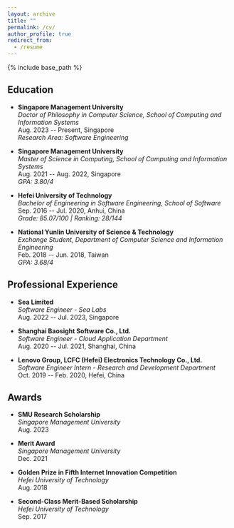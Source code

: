 ```yaml
---
layout: archive
title: ""
permalink: /cv/
author_profile: true
redirect_from:
  - /resume
---
```


{% include base_path %}

## Education
- **Singapore Management University**  
  *Doctor of Philosophy in Computer Science, School of Computing and Information Systems*  
  Aug. 2023 -- Present, Singapore  
  *Research Area: Software Engineering*

- **Singapore Management University**  
  *Master of Science in Computing, School of Computing and Information Systems*  
  Aug. 2021 -- Aug. 2022, Singapore  
  *GPA: 3.80/4*

- **Hefei University of Technology**  
  *Bachelor of Engineering in Software Engineering, School of Software*  
  Sep. 2016 -- Jul. 2020, Anhui, China  
  *Grade: 85.07/100 | Ranking: 28/144*

- **National Yunlin University of Science & Technology**  
  *Exchange Student, Department of Computer Science and Information Engineering*  
  Feb. 2018 -- Jun. 2018, Taiwan  
  *GPA: 3.68/4*


## Professional Experience

- **Sea Limited**  
  *Software Engineer - Sea Labs*  
  Aug. 2022 -- Jul. 2023, Singapore

- **Shanghai Baosight Software Co., Ltd.**  
  *Software Engineer - Cloud Application Department*  
  Aug. 2020 -- Jul. 2021, Shanghai, China

- **Lenovo Group, LCFC (Hefei) Electronics Technology Co., Ltd.**  
  *Software Engineer Intern - Research and Development Department*  
  Oct. 2019 -- Feb. 2020, Hefei, China


## Awards

- **SMU Research Scholarship**  
  *Singapore Management University*  
  Aug. 2023

- **Merit Award**  
  *Singapore Management University*  
  Dec. 2021

- **Golden Prize in Fifth Internet Innovation Competition**  
  *Hefei University of Technology*  
  Aug. 2018

- **Second-Class Merit-Based Scholarship**  
  *Hefei University of Technology*  
  Sep. 2017
